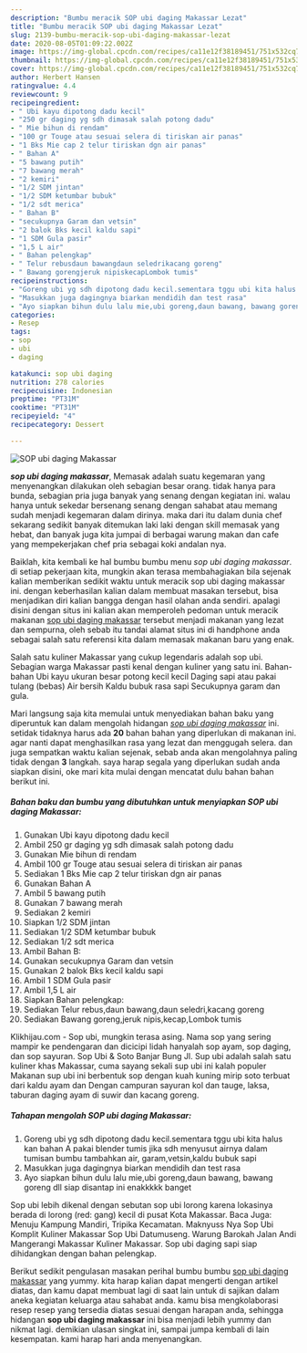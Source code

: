 ```yaml
---
description: "Bumbu meracik SOP ubi daging Makassar Lezat"
title: "Bumbu meracik SOP ubi daging Makassar Lezat"
slug: 2139-bumbu-meracik-sop-ubi-daging-makassar-lezat
date: 2020-08-05T01:09:22.002Z
image: https://img-global.cpcdn.com/recipes/ca11e12f38189451/751x532cq70/sop-ubi-daging-makassar-foto-resep-utama.jpg
thumbnail: https://img-global.cpcdn.com/recipes/ca11e12f38189451/751x532cq70/sop-ubi-daging-makassar-foto-resep-utama.jpg
cover: https://img-global.cpcdn.com/recipes/ca11e12f38189451/751x532cq70/sop-ubi-daging-makassar-foto-resep-utama.jpg
author: Herbert Hansen
ratingvalue: 4.4
reviewcount: 9
recipeingredient:
- " Ubi kayu dipotong dadu kecil"
- "250 gr daging yg sdh dimasak salah potong dadu"
- " Mie bihun di rendam"
- "100 gr Touge atau sesuai selera di tiriskan air panas"
- "1 Bks Mie cap 2 telur tiriskan dgn air panas"
- " Bahan A"
- "5 bawang putih"
- "7 bawang merah"
- "2 kemiri"
- "1/2 SDM jintan"
- "1/2 SDM ketumbar bubuk"
- "1/2 sdt merica"
- " Bahan B"
- "secukupnya Garam dan vetsin"
- "2 balok Bks kecil kaldu sapi"
- "1 SDM Gula pasir"
- "1,5 L air"
- " Bahan pelengkap"
- " Telur rebusdaun bawangdaun seledrikacang goreng"
- " Bawang gorengjeruk nipiskecapLombok tumis"
recipeinstructions:
- "Goreng ubi yg sdh dipotong dadu kecil.sementara tggu ubi kita halus kan bahan A pakai blender tumis jika sdh menyusut airnya dalam tumisan bumbu tambahkan air, garam,vetsin,kaldu bubuk sapi"
- "Masukkan juga dagingnya biarkan mendidih dan test rasa"
- "Ayo siapkan bihun dulu lalu mie,ubi goreng,daun bawang, bawang goreng dll siap disantap ini enakkkkk banget"
categories:
- Resep
tags:
- sop
- ubi
- daging

katakunci: sop ubi daging 
nutrition: 278 calories
recipecuisine: Indonesian
preptime: "PT31M"
cooktime: "PT31M"
recipeyield: "4"
recipecategory: Dessert

---
```



![SOP ubi daging Makassar](https://img-global.cpcdn.com/recipes/ca11e12f38189451/751x532cq70/sop-ubi-daging-makassar-foto-resep-utama.jpg)

<b><i>sop ubi daging makassar</i></b>, Memasak adalah suatu kegemaran yang menyenangkan dilakukan oleh sebagian besar orang. tidak hanya para bunda, sebagian pria juga banyak yang senang dengan kegiatan ini. walau hanya untuk sekedar bersenang senang dengan sahabat atau memang sudah menjadi kegemaran dalam dirinya. maka dari itu dalam dunia chef sekarang sedikit banyak ditemukan laki laki dengan skill memasak yang hebat, dan banyak juga kita jumpai di berbagai warung makan dan cafe yang mempekerjakan chef pria sebagai koki andalan nya.

Baiklah, kita kembali ke hal bumbu bumbu menu <i>sop ubi daging makassar</i>. di setiap pekerjaan kita, mungkin akan terasa membahagiakan bila sejenak kalian memberikan sedikit waktu untuk meracik sop ubi daging makassar ini. dengan keberhasilan kalian dalam membuat masakan tersebut, bisa menjadikan diri kalian bangga dengan hasil olahan anda sendiri. apalagi disini dengan situs ini kalian akan memperoleh pedoman untuk meracik makanan <u>sop ubi daging makassar</u> tersebut menjadi makanan yang lezat dan sempurna, oleh sebab itu tandai alamat situs ini di handphone anda sebagai salah satu referensi kita dalam memasak makanan baru yang enak.

Salah satu kuliner Makassar yang cukup legendaris adalah sop ubi. Sebagian warga Makassar pasti kenal dengan kuliner yang satu ini. Bahan-bahan Ubi kayu ukuran besar potong kecil kecil Daging sapi atau pakai tulang (bebas) Air bersih Kaldu bubuk rasa sapi Secukupnya garam dan gula.


Mari langsung saja kita memulai untuk menyediakan bahan baku yang diperuntuk kan dalam mengolah hidangan <u><i>sop ubi daging makassar</i></u> ini. setidak tidaknya harus ada <b>20</b> bahan bahan yang diperlukan di makanan ini. agar nanti dapat menghasilkan rasa yang lezat dan menggugah selera. dan juga sempatkan waktu kalian sejenak, sebab anda akan mengolahnya paling tidak dengan <b>3</b> langkah. saya harap segala yang diperlukan sudah anda siapkan disini, oke mari kita mulai dengan mencatat dulu bahan bahan berikut ini.

<!--inarticleads1-->

##### Bahan baku dan bumbu yang dibutuhkan untuk menyiapkan SOP ubi daging Makassar:

1. Gunakan  Ubi kayu dipotong dadu kecil
1. Ambil 250 gr daging yg sdh dimasak salah potong dadu
1. Gunakan  Mie bihun di rendam
1. Ambil 100 gr Touge atau sesuai selera di tiriskan air panas
1. Sediakan 1 Bks Mie cap 2 telur tiriskan dgn air panas
1. Gunakan  Bahan A
1. Ambil 5 bawang putih
1. Gunakan 7 bawang merah
1. Sediakan 2 kemiri
1. Siapkan 1/2 SDM jintan
1. Sediakan 1/2 SDM ketumbar bubuk
1. Sediakan 1/2 sdt merica
1. Ambil  Bahan B:
1. Gunakan secukupnya Garam dan vetsin
1. Gunakan 2 balok Bks kecil kaldu sapi
1. Ambil 1 SDM Gula pasir
1. Ambil 1,5 L air
1. Siapkan  Bahan pelengkap:
1. Sediakan  Telur rebus,daun bawang,daun seledri,kacang goreng
1. Sediakan  Bawang goreng,jeruk nipis,kecap,Lombok tumis


Klikhijau.com - Sop ubi, mungkin terasa asing. Nama sop yang sering mampir ke pendengaran dan dicicipi lidah hanyalah sop ayam, sop daging, dan sop sayuran. Sop Ubi &amp; Soto Banjar Bung Jl. Sup ubi adalah salah satu kuliner khas Makassar, cuma sayang sekali sup ubi ini kalah populer Makanan sup ubi ini berbentuk sop dengan kuah kuning mirip soto terbuat dari kaldu ayam dan Dengan campuran sayuran kol dan tauge, laksa, taburan daging ayam di suwir dan kacang goreng. 

<!--inarticleads2-->

##### Tahapan mengolah SOP ubi daging Makassar:

1. Goreng ubi yg sdh dipotong dadu kecil.sementara tggu ubi kita halus kan bahan A pakai blender tumis jika sdh menyusut airnya dalam tumisan bumbu tambahkan air, garam,vetsin,kaldu bubuk sapi
1. Masukkan juga dagingnya biarkan mendidih dan test rasa
1. Ayo siapkan bihun dulu lalu mie,ubi goreng,daun bawang, bawang goreng dll siap disantap ini enakkkkk banget


Sop ubi lebih dikenal dengan sebutan sop ubi lorong karena lokasinya berada di lorong (red: gang) kecil di pusat Kota Makassar. Baca Juga: Menuju Kampung Mandiri, Tripika Kecamatan. Maknyuss Nya Sop Ubi Komplit Kuliner Makassar Sop Ubi Datumuseng. Warung Barokah Jalan Andi Mangerangi Makassar Kuliner Makassar. Sop ubi daging sapi siap dihidangkan dengan bahan pelengkap. 

Berikut sedikit pengulasan masakan perihal bumbu bumbu <u>sop ubi daging makassar</u> yang yummy. kita harap kalian dapat mengerti dengan artikel diatas, dan kamu dapat membuat lagi di saat lain untuk di sajikan dalam aneka kegiatan keluarga atau sahabat anda. kamu bisa mengkolaborasi resep resep yang tersedia diatas sesuai dengan harapan anda, sehingga hidangan <b>sop ubi daging makassar</b> ini bisa menjadi lebih yummy dan nikmat lagi. demikian ulasan singkat ini, sampai jumpa kembali di lain kesempatan. kami harap hari anda menyenangkan.
